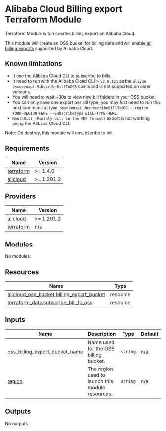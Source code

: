 # Alibaba Cloud Billing export Terraform Module

Terraform Module witch creates billing export on Alibaba Cloud.

This module will create an OSS bucket for billing data and will enable [all billing exports](https://next.api.alibabacloud.com/document/BssOpenApi/2017-12-14/SubscribeBillToOSS) supported by Alibaba Cloud.

## Known limitations

- It use the Alibaba Cloud CLI to subscribe to bills.
- It need to run with the Alibaba Cloud CLI > `v3.0.121` as the `aliyun bssopenapi SubscribeBillToOSS` command is not supported on older versions.
- You will need to wait ~30s to view new bill folders in your OSS bucket.
- You can only have one export per bill type, you may first need to run this next command `aliyun bssopenapi UnsubscribeBillToOSS --region YOUR-REGION-HERE --SubscribeType BILL-TYPE-HERE`.
- `MonthBill (Monthly bill in the PDF format)` export is not working using the Alibaba Cloud CLI.

Note: On destroy, this module will unsubscribe to bill.

<!-- BEGINNING OF PRE-COMMIT-TERRAFORM DOCS HOOK -->
## Requirements

| Name | Version |
|------|---------|
| <a name="requirement_terraform"></a> [terraform](#requirement\_terraform) | >= 1.4.0 |
| <a name="requirement_alicloud"></a> [alicloud](#requirement\_alicloud) | >= 1.201.2 |

## Providers

| Name | Version |
|------|---------|
| <a name="provider_alicloud"></a> [alicloud](#provider\_alicloud) | >= 1.201.2 |
| <a name="provider_terraform"></a> [terraform](#provider\_terraform) | n/a |

## Modules

No modules.

## Resources

| Name | Type |
|------|------|
| [alicloud_oss_bucket.billing_export_bucket](https://registry.terraform.io/providers/aliyun/alicloud/latest/docs/resources/oss_bucket) | resource |
| [terraform_data.subscribe_bill_to_oss](https://registry.terraform.io/providers/hashicorp/terraform/latest/docs/resources/data) | resource |

## Inputs

| Name | Description | Type | Default | Required |
|------|-------------|------|---------|:--------:|
| <a name="input_oss_billing_export_bucket_name"></a> [oss\_billing\_export\_bucket\_name](#input\_oss\_billing\_export\_bucket\_name) | Name used for the OSS billing bucket. | `string` | n/a | yes |
| <a name="input_region"></a> [region](#input\_region) | The region used to launch this module resources. | `string` | n/a | yes |

## Outputs

No outputs.
<!-- END OF PRE-COMMIT-TERRAFORM DOCS HOOK -->
